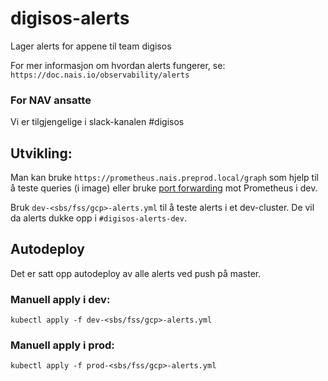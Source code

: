 # digisos-alerts

Lager alerts for appene til team digisos

For mer informasjon om hvordan alerts fungerer, se: 
`https://doc.nais.io/observability/alerts`

### For NAV ansatte
Vi er tilgjengelige i slack-kanalen #digisos

## Utvikling:
Man kan bruke `https://prometheus.nais.preprod.local/graph` som hjelp til å teste queries (i image) eller bruke [port forwarding](https://kubernetes.io/docs/tasks/access-application-cluster/port-forward-access-application-cluster/) mot Prometheus i dev.

Bruk `dev-<sbs/fss/gcp>-alerts.yml` til å teste alerts i et dev-cluster. De vil da alerts dukke opp i `#digisos-alerts-dev`.

## Autodeploy
Det er satt opp autodeploy av alle alerts ved push på master.

### Manuell apply i dev:
`kubectl apply -f dev-<sbs/fss/gcp>-alerts.yml`

### Manuell apply i prod:
`kubectl apply -f prod-<sbs/fss/gcp>-alerts.yml`
